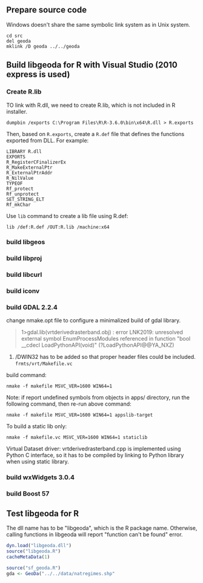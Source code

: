 
## Prepare source code

Windows doesn't share the same symbolic link system as in Unix system. 

```
cd src
del geoda
mklink /D geoda ../../geoda
```


## Build libgeoda for R with Visual Studio (2010 express is used)

### Create R.lib

TO link with R.dll, we need to create R.lib, which is not included in R installer. 

```
dumpbin /exports C:\Program Files\R\R-3.6.0\bin\x64\R.dll > R.exports
```

Then, based on `R.exports`, create a `R.def` file that defines the functions exported from DLL. For example:

```
LIBRARY R.dll
EXPORTS
R_RegisterCFinalizerEx
R_MakeExternalPtr
R_ExternalPtrAddr
R_NilValue
TYPEOF
Rf_protect
Rf_unprotect
SET_STRING_ELT
Rf_mkChar
```

Use `lib` command to create a lib file using R.def:
```
lib /def:R.def /OUT:R.lib /machine:x64
```

### build libgeos
### build libproj
### build libcurl
### build iconv

### build GDAL 2.2.4

change nmake.opt file to configure a minimalized build of gdal library. 

>1>gdal.lib(vrtderivedrasterband.obj) : error LNK2019: unresolved external symbol EnumProcessModules referenced in function "bool __cdecl LoadPythonAPI(void)" (?LoadPythonAPI@@YA_NXZ)

1.  /DWIN32 has to be added so that proper header files could be included. `frmts/vrt/Makefile.vc`

build command:
```
nmake -f makefile MSVC_VER=1600 WIN64=1
```

Note: if report undefined symbols from objects in apps/ directory, 
run the following command, then re-run above command:
```
nmake -f makefile MSVC_VER=1600 WIN64=1 appslib-target
```

To build a static lib only:
```
nmake -f makefile.vc MSVC_VER=1600 WIN64=1 staticlib
```

Virtual Dataset driver: vrtderivedrasterband.cpp is implemented using Python C interface, so it has to be compiled by linking to Python library when using static library.

### build wxWidgets 3.0.4


### build Boost 57


## Test libgeoda for R

The dll name has to be "libgeoda", which is the R package name. Otherwise, calling functions in libgeoda will report "function can't be found" error.

```R
dyn.load("libgeoda.dll")
source("libgeoda.R")
cacheMetaData(1)

source("sf_geoda.R")
gda <- GeoDa("../../data/natregimes.shp"
```